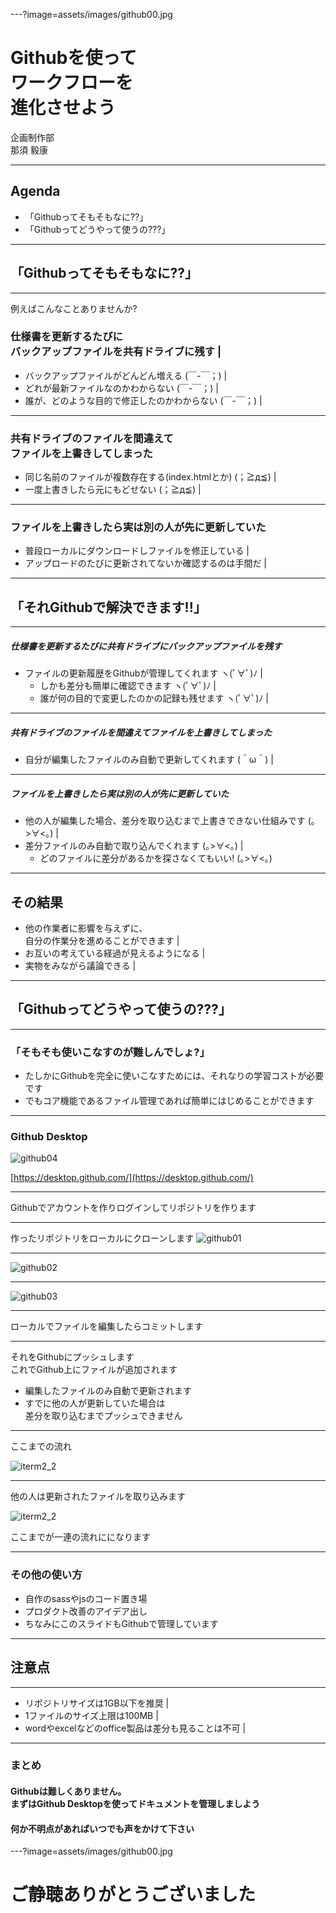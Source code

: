 ---?image=assets/images/github00.jpg
<h1 class="fc_white bold">Githubを使って<br>ワークフローを<br>進化させよう</h1>

<div class="fc_white ta_center">
企画制作部<br>
那須 毅康
</div>

---

## Agenda

- 「Githubってそもそもなに??」
- 「Githubってどうやって使うの???」

---

## 「Githubってそもそもなに??」

---

例えばこんなことありませんか?

### 仕様書を更新するたびに<br>バックアップファイルを共有ドライブに残す |

- バックアップファイルがどんどん増える (￣-￣；) |
- どれが最新ファイルなのかわからない (￣-￣；) |
- 誰が、どのような目的で修正したのかわからない (￣-￣；) |

---

<h3 class="fc_white">共有ドライブのファイルを間違えて<br>ファイルを上書きしてしまった</h3>

- 同じ名前のファイルが複数存在する(index.htmlとか) (；≧д≦) |
- 一度上書きしたら元にもどせない (；≧д≦) |

---

### ファイルを上書きしたら実は別の人が先に更新していた

- 普段ローカルにダウンロードしファイルを修正している |
- アップロードのたびに更新されてないか確認するのは手間だ |

---

## 「それGithubで解決できます!!」

---

##### 仕様書を更新するたびに共有ドライブにバックアップファイルを残す

- ファイルの更新履歴をGithubが管理してくれます ヽ(ﾟ∀ﾟ)ﾉ |
  - しかも差分も簡単に確認できます ヽ(ﾟ∀ﾟ)ﾉ |
  - 誰が何の目的で変更したのかの記録も残せます ヽ(ﾟ∀ﾟ)ﾉ |

---

##### 共有ドライブのファイルを間違えてファイルを上書きしてしまった

- 自分が編集したファイルのみ自動で更新してくれます (＾ω＾) |

---

##### ファイルを上書きしたら実は別の人が先に更新していた

- 他の人が編集した場合、差分を取り込むまで上書きできない仕組みです (｡>∀<｡) |
- 差分ファイルのみ自動で取り込んでくれます (｡>∀<｡) |
  - どのファイルに差分があるかを探さなくてもいい! (｡>∀<｡)

---

## その結果

- 他の作業者に影響を与えずに、<br>自分の作業分を進めることができます |
- お互いの考えている経過が見えるようになる |
- 実物をみながら議論できる |

---

## 「Githubってどうやって使うの???」

---

### 「そもそも使いこなすのが難しんでしょ?」

- たしかにGithubを完全に使いこなすためには、それなりの学習コストが必要です
- でもコア機能であるファイル管理であれば簡単にはじめることができます

---

### Github Desktop
![github04](assets/images/github04.png)

[https://desktop.github.com/](https://desktop.github.com/)

---

Githubでアカウントを作りログインしてリポジトリを作ります

---

作ったリポジトリをローカルにクローンします
![github01](assets/images/github01.png)

---

![github02](assets/images/github02.png)

---

![github03](assets/images/github03.png)

---

ローカルでファイルを編集したらコミットします

---

それをGithubにプッシュします<br>
これでGithub上にファイルが追加されます

- 編集したファイルのみ自動で更新されます
- すでに他の人が更新していた場合は<br>差分を取り込むまでプッシュできません

---

ここまでの流れ

![iterm2_2](assets/images/github05.png)

---

他の人は更新されたファイルを取り込みます

![iterm2_2](assets/images/github05.png)

ここまでが一連の流れにになります

---

### その他の使い方

- 自作のsassやjsのコード置き場
- プロダクト改善のアイデア出し
- ちなみにこのスライドもGithubで管理しています

---

## 注意点

---

- リポジトリサイズは1GB以下を推奨 |
- 1ファイルのサイズ上限は100MB |
- wordやexcelなどのoffice製品は差分も見ることは不可 |

---

### まとめ

#### Githubは難しくありません。<br>まずはGithub Desktopを使ってドキュメントを管理しましよう
#### 何か不明点があればいつでも声をかけて下さい

---?image=assets/images/github00.jpg

<h1 class="fc_white bold">ご静聴ありがとうございました</h1>

